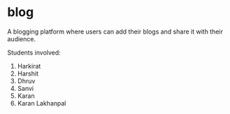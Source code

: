 # blog
A blogging platform where users can add their blogs and share it with their audience.

Students involved:
1. Harkirat
2. Harshit
3. Dhruv
4. Sanvi
5. Karan
6. Karan Lakhanpal

